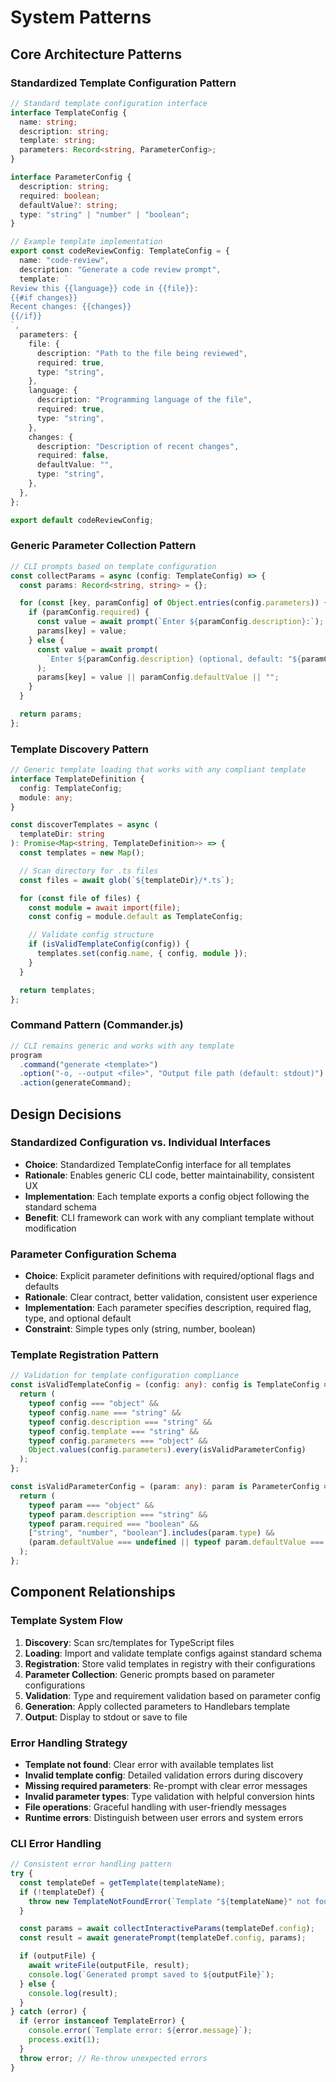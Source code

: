 # System Patterns

## Core Architecture Patterns

### Standardized Template Configuration Pattern

```typescript
// Standard template configuration interface
interface TemplateConfig {
  name: string;
  description: string;
  template: string;
  parameters: Record<string, ParameterConfig>;
}

interface ParameterConfig {
  description: string;
  required: boolean;
  defaultValue?: string;
  type: "string" | "number" | "boolean";
}

// Example template implementation
export const codeReviewConfig: TemplateConfig = {
  name: "code-review",
  description: "Generate a code review prompt",
  template: `
Review this {{language}} code in {{file}}:
{{#if changes}}
Recent changes: {{changes}}
{{/if}}
`,
  parameters: {
    file: {
      description: "Path to the file being reviewed",
      required: true,
      type: "string",
    },
    language: {
      description: "Programming language of the file",
      required: true,
      type: "string",
    },
    changes: {
      description: "Description of recent changes",
      required: false,
      defaultValue: "",
      type: "string",
    },
  },
};

export default codeReviewConfig;
```

### Generic Parameter Collection Pattern

```typescript
// CLI prompts based on template configuration
const collectParams = async (config: TemplateConfig) => {
  const params: Record<string, string> = {};

  for (const [key, paramConfig] of Object.entries(config.parameters)) {
    if (paramConfig.required) {
      const value = await prompt(`Enter ${paramConfig.description}:`);
      params[key] = value;
    } else {
      const value = await prompt(
        `Enter ${paramConfig.description} (optional, default: "${paramConfig.defaultValue}"):`
      );
      params[key] = value || paramConfig.defaultValue || "";
    }
  }

  return params;
};
```

### Template Discovery Pattern

```typescript
// Generic template loading that works with any compliant template
interface TemplateDefinition {
  config: TemplateConfig;
  module: any;
}

const discoverTemplates = async (
  templateDir: string
): Promise<Map<string, TemplateDefinition>> => {
  const templates = new Map();

  // Scan directory for .ts files
  const files = await glob(`${templateDir}/*.ts`);

  for (const file of files) {
    const module = await import(file);
    const config = module.default as TemplateConfig;

    // Validate config structure
    if (isValidTemplateConfig(config)) {
      templates.set(config.name, { config, module });
    }
  }

  return templates;
};
```

### Command Pattern (Commander.js)

```typescript
// CLI remains generic and works with any template
program
  .command("generate <template>")
  .option("-o, --output <file>", "Output file path (default: stdout)")
  .action(generateCommand);
```

## Design Decisions

### Standardized Configuration vs. Individual Interfaces

- **Choice**: Standardized TemplateConfig interface for all templates
- **Rationale**: Enables generic CLI code, better maintainability, consistent UX
- **Implementation**: Each template exports a config object following the standard schema
- **Benefit**: CLI framework can work with any compliant template without modification

### Parameter Configuration Schema

- **Choice**: Explicit parameter definitions with required/optional flags and defaults
- **Rationale**: Clear contract, better validation, consistent user experience
- **Implementation**: Each parameter specifies description, required flag, type, and optional default
- **Constraint**: Simple types only (string, number, boolean)

### Template Registration Pattern

```typescript
// Validation for template configuration compliance
const isValidTemplateConfig = (config: any): config is TemplateConfig => {
  return (
    typeof config === "object" &&
    typeof config.name === "string" &&
    typeof config.description === "string" &&
    typeof config.template === "string" &&
    typeof config.parameters === "object" &&
    Object.values(config.parameters).every(isValidParameterConfig)
  );
};

const isValidParameterConfig = (param: any): param is ParameterConfig => {
  return (
    typeof param === "object" &&
    typeof param.description === "string" &&
    typeof param.required === "boolean" &&
    ["string", "number", "boolean"].includes(param.type) &&
    (param.defaultValue === undefined || typeof param.defaultValue === "string")
  );
};
```

## Component Relationships

### Template System Flow

1. **Discovery**: Scan src/templates for TypeScript files
2. **Loading**: Import and validate template configs against standard schema
3. **Registration**: Store valid templates in registry with their configurations
4. **Parameter Collection**: Generic prompts based on parameter configurations
5. **Validation**: Type and requirement validation based on parameter config
6. **Generation**: Apply collected parameters to Handlebars template
7. **Output**: Display to stdout or save to file

### Error Handling Strategy

- **Template not found**: Clear error with available templates list
- **Invalid template config**: Detailed validation errors during discovery
- **Missing required parameters**: Re-prompt with clear error messages
- **Invalid parameter types**: Type validation with helpful conversion hints
- **File operations**: Graceful handling with user-friendly messages
- **Runtime errors**: Distinguish between user errors and system errors

### CLI Error Handling

```typescript
// Consistent error handling pattern
try {
  const templateDef = getTemplate(templateName);
  if (!templateDef) {
    throw new TemplateNotFoundError(`Template "${templateName}" not found`);
  }

  const params = await collectInteractiveParams(templateDef.config);
  const result = await generatePrompt(templateDef.config, params);

  if (outputFile) {
    await writeFile(outputFile, result);
    console.log(`Generated prompt saved to ${outputFile}`);
  } else {
    console.log(result);
  }
} catch (error) {
  if (error instanceof TemplateError) {
    console.error(`Template error: ${error.message}`);
    process.exit(1);
  }
  throw error; // Re-throw unexpected errors
}
```
